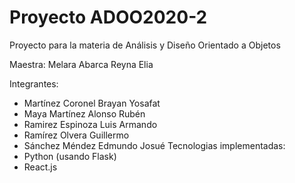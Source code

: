 # Proyecto ADOO2020-2
Proyecto para la materia de Análisis y Diseño Orientado a Objetos

Maestra: Melara Abarca Reyna Elia

Integrantes:
  - Martínez Coronel Brayan Yosafat
  - Maya Martínez Alonso Rubén
  - Ramirez Espinoza Luis Armando
  - Ramírez Olvera Guillermo
  - Sánchez Méndez Edmundo Josué
Tecnologias implementadas:
  - Python (usando Flask)
  - React.js
